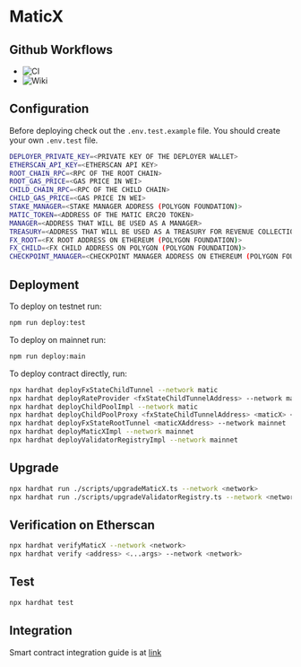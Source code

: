 # MaticX

## Github Workflows

- ![CI](https://github.com/stader-labs/maticX/actions/workflows/ci.yaml/badge.svg)
- ![Wiki](https://github.com/stader-labs/maticX/actions/workflows/wiki.yaml/badge.svg)

## Configuration

Before deploying check out the `.env.test.example` file. You should create your own `.env.test` file.

```bash
DEPLOYER_PRIVATE_KEY=<PRIVATE KEY OF THE DEPLOYER WALLET>
ETHERSCAN_API_KEY=<ETHERSCAN API KEY>
ROOT_CHAIN_RPC=<RPC OF THE ROOT CHAIN>
ROOT_GAS_PRICE=<GAS PRICE IN WEI>
CHILD_CHAIN_RPC=<RPC OF THE CHILD CHAIN>
CHILD_GAS_PRICE=<GAS PRICE IN WEI>
STAKE_MANAGER=<STAKE MANAGER ADDRESS (POLYGON FOUNDATION)>
MATIC_TOKEN=<ADDRESS OF THE MATIC ERC20 TOKEN>
MANAGER=<ADDRESS THAT WILL BE USED AS A MANAGER>
TREASURY=<ADDRESS THAT WILL BE USED AS A TREASURY FOR REVENUE COLLECTION>
FX_ROOT=<FX ROOT ADDRESS ON ETHEREUM (POLYGON FOUNDATION)>
FX_CHILD=<FX CHILD ADDRESS ON POLYGON (POLYGON FOUNDATION)>
CHECKPOINT_MANAGER=<CHECKPOINT MANAGER ADDRESS ON ETHEREUM (POLYGON FOUNDATION)>
```

## Deployment

To deploy on testnet run:

```bash
npm run deploy:test
```

To deploy on mainnet run:

```bash
npm run deploy:main
```

To deploy contract directly, run:

```bash
npx hardhat deployFxStateChildTunnel --network matic
npx hardhat deployRateProvider <fxStateChildTunnelAddress> --network matic
npx hardhat deployChildPoolImpl --network matic
npx hardhat deployChildPoolProxy <fxStateChildTunnelAddress> <maticX> <manager> <instantPoolOwner> <treasury> <instantWithdrawalFeeBps> --network matic
npx hardhat deployFxStateRootTunnel <maticXAddress> --network mainnet
npx hardhat deployMaticXImpl --network mainnet
npx hardhat deployValidatorRegistryImpl --network mainnet
```

## Upgrade

```bash
npx hardhat run ./scripts/upgradeMaticX.ts --network <network>
npx hardhat run ./scripts/upgradeValidatorRegistry.ts --network <network>
```

## Verification on Etherscan

```bash
npx hardhat verifyMaticX --network <network>
npx hardhat verify <address> <...args> --network <network>
```

## Test

```bash
npx hardhat test
```

## Integration

Smart contract integration guide is at [link](INTEGRATION.md)
